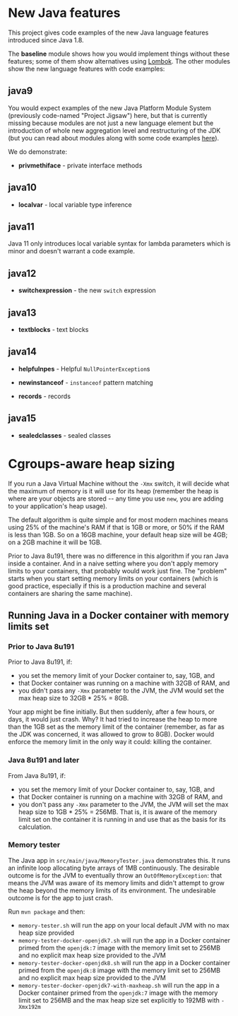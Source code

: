 # New Java features

This project gives code examples of the new Java language features introduced 
since Java 1.8.

The **baseline** module shows how you would implement things without these 
features; some of them show alternatives using [Lombok](http://projectlombok.org). 
The other modules show the new language features with code examples:

## java9

You would expect examples of the new Java Platform Module System (previously
code-named "Project Jigsaw") here, but that is
currently missing because modules are not just a new language element but the
introduction of whole new aggregation level and restructuring of the JDK (but
you can read about modules along with some code examples [here](http://www.javamagazine.mozaicreader.com/SeptOct2017#&pageSet=18&page=0)).

We do demonstrate:

* **privmethiface** - private interface methods

## java10

* **localvar** - local variable type inference

## java11

Java 11 only introduces local variable syntax for lambda parameters which
is minor and doesn't warrant a code example.

## java12

* **switchexpression** - the new `switch` expression

## java13

* **textblocks** - text blocks

## java14

* **helpfulnpes** - Helpful `NullPointerException`s

* **newinstanceof** - `instanceof` pattern matching

* **records** - records

## java15

* **sealedclasses** - sealed classes

# Cgroups-aware heap sizing

If you run a Java Virtual Machine without the `-Xmx` switch, it will decide what the maximum
of memory is it will use for its heap (remember the heap is where are your objects are stored
-- any time you use `new`, you are adding to your application's heap usage).

The default algorithm is quite simple and for most modern machines means using 25% of the machine's
RAM if that is 1GB or more, or 50% if the RAM is less than 1GB. So on a 16GB machine, your default
heap size will be 4GB; on a 2GB machine it will be 1GB.

Prior to Java 8u191, there was no difference in this algorithm if you ran Java inside a container.
And in a naive setting where you don't apply memory limits to your containers, that probably would
work just fine. The "problem" starts when you start setting memory limits on your containers (which
is good practice, especially if this is a production machine and several containers are sharing
the same machine).

## Running Java in a Docker container with memory limits set

### Prior to Java 8u191

Prior to Java 8u191, if:
- you set the memory limit of your Docker container to, say, 1GB, and 
- that Docker container was running on a machine with 32GB of RAM, and 
- you didn't pass any `-Xmx` parameter to the JVM,
the JVM would set the max heap size to 32GB * 25% = 8GB.

Your app might be fine initially. But then suddenly, after a few hours, or days, it would
just crash. Why? It had tried to increase the heap to more than the 1GB set as the memory
limit of the container (remember, as far as the JDK was concerned, it was allowed to grow
to 8GB). Docker would enforce the memory limit in the only way it could: killing the container.

### Java 8u191 and later

From Java 8u191, if:
- you set the memory limit of your Docker container to, say, 1GB, and 
- that Docker container is running on a machine with 32GB of RAM, and 
- you don't pass any `-Xmx` parameter to the JVM,
the JVM will set the max heap size to 1GB * 25% = 256MB. That is, it is aware
of the memory limit set on the container it is running in and use that as the
basis for its calculation. 

### Memory tester

The Java app in `src/main/java/MemoryTester.java` demonstrates this. It runs an infinite
loop allocating byte arrays of 1MB continuously. The desirable outcome is for the JVM
to eventually throw an `OutOfMemoryException`: that means the JVM was aware of its memory
limits and didn't attempt to grow the heap beyond the memory limits of its environment.
The undesirable outcome is for the app to just crash.

Run `mvn package` and then:
* `memory-tester.sh` will run the app on your local default JVM with no max heap size provided
* `memory-tester-docker-openjdk7.sh` will run the app in a Docker container primed from the
  `openjdk:7` image with the memory limit set to 256MB and no explicit max heap size provided 
  to the JVM
* `memory-tester-docker-openjdk8.sh` will run the app in a Docker container primed from the
  `openjdk:8` image with the memory limit set to 256MB and no explicit max heap size provided
  to the JVM
* `memory-tester-docker-openjdk7-with-maxheap.sh` will run the app in a Docker container primed 
  from the `openjdk:7` image with the memory limit set to 256MB and the max heap size set 
  explicitly to 192MB with `-Xmx192m`

